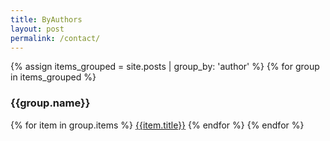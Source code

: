 ```yaml
---
title: ByAuthors
layout: post
permalink: /contact/
---
```


{% assign items_grouped = site.posts | group_by: 'author'  %}
{% for group in items_grouped %}
<h3>{{group.name}}</h3>
{% for item in group.items %}
<a href="{{item.url | prepend: site.baseurl}}">{{item.title}}</a>
{% endfor %}
{% endfor %}
